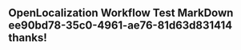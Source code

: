 <properties
ms.topic="hero-topic"
ms.test1="hero-topic"
ms.test2="test"/>

## OpenLocalization Workflow Test MarkDown ee90bd78-35c0-4961-ae76-81d63d831414 thanks!
